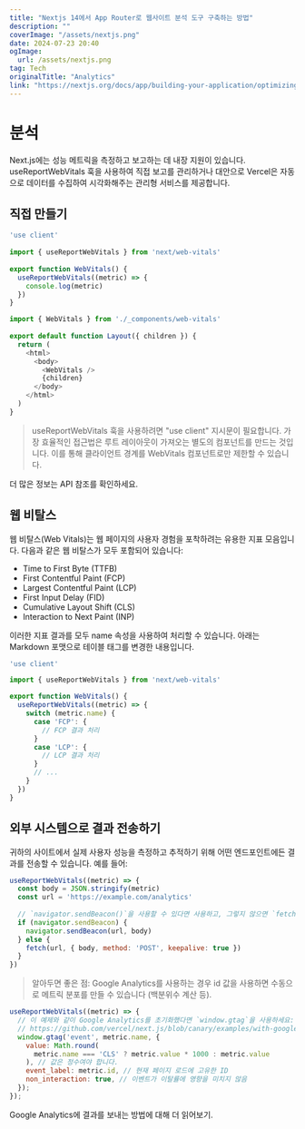 ```yaml
---
title: "Nextjs 14에서 App Router로 웹사이트 분석 도구 구축하는 방법"
description: ""
coverImage: "/assets/nextjs.png"
date: 2024-07-23 20:40
ogImage: 
  url: /assets/nextjs.png
tag: Tech
originalTitle: "Analytics"
link: "https://nextjs.org/docs/app/building-your-application/optimizing/analytics"
---
```



# 분석

Next.js에는 성능 메트릭을 측정하고 보고하는 데 내장 지원이 있습니다. useReportWebVitals 훅을 사용하여 직접 보고를 관리하거나 대안으로 Vercel은 자동으로 데이터를 수집하여 시각화해주는 관리형 서비스를 제공합니다.

## 직접 만들기

```js
'use client'
 
import { useReportWebVitals } from 'next/web-vitals'
 
export function WebVitals() {
  useReportWebVitals((metric) => {
    console.log(metric)
  })
}
```

<div class="content-ad"></div>

```js
import { WebVitals } from './_components/web-vitals'
 
export default function Layout({ children }) {
  return (
    <html>
      <body>
        <WebVitals />
        {children}
      </body>
    </html>
  )
}
```

> useReportWebVitals 훅을 사용하려면 "use client" 지시문이 필요합니다. 가장 효율적인 접근법은 루트 레이아웃이 가져오는 별도의 컴포넌트를 만드는 것입니다. 이를 통해 클라이언트 경계를 WebVitals 컴포넌트로만 제한할 수 있습니다.

더 많은 정보는 API 참조를 확인하세요.

## 웹 비탈스

<div class="content-ad"></div>

웹 비탈스(Web Vitals)는 웹 페이지의 사용자 경험을 포착하려는 유용한 지표 모음입니다. 다음과 같은 웹 비탈스가 모두 포함되어 있습니다:

- Time to First Byte (TTFB)
- First Contentful Paint (FCP)
- Largest Contentful Paint (LCP)
- First Input Delay (FID)
- Cumulative Layout Shift (CLS)
- Interaction to Next Paint (INP)

이러한 지표 결과를 모두 name 속성을 사용하여 처리할 수 있습니다. 아래는 Markdown 포맷으로 테이블 태그를 변경한 내용입니다.

```js
'use client'

import { useReportWebVitals } from 'next/web-vitals'

export function WebVitals() {
  useReportWebVitals((metric) => {
    switch (metric.name) {
      case 'FCP': {
        // FCP 결과 처리
      }
      case 'LCP': {
        // LCP 결과 처리
      }
      // ...
    }
  })
}
```

<div class="content-ad"></div>

## 외부 시스템으로 결과 전송하기

귀하의 사이트에서 실제 사용자 성능을 측정하고 추적하기 위해 어떤 엔드포인트에든 결과를 전송할 수 있습니다. 예를 들어:

```js
useReportWebVitals((metric) => {
  const body = JSON.stringify(metric)
  const url = 'https://example.com/analytics'
 
  // `navigator.sendBeacon()`을 사용할 수 있다면 사용하고, 그렇지 않으면 `fetch()`를 사용합니다.
  if (navigator.sendBeacon) {
    navigator.sendBeacon(url, body)
  } else {
    fetch(url, { body, method: 'POST', keepalive: true })
  }
})
```

> 알아두면 좋은 점: Google Analytics를 사용하는 경우 id 값을 사용하면 수동으로 메트릭 분포를 만들 수 있습니다 (백분위수 계산 등).

<div class="content-ad"></div>

```js
useReportWebVitals((metric) => {
  // 이 예제와 같이 Google Analytics를 초기화했다면 `window.gtag`을 사용하세요:
  // https://github.com/vercel/next.js/blob/canary/examples/with-google-analytics/pages/_app.js
  window.gtag('event', metric.name, {
    value: Math.round(
      metric.name === 'CLS' ? metric.value * 1000 : metric.value
    ), // 값은 정수여야 합니다.
    event_label: metric.id, // 현재 페이지 로드에 고유한 ID
    non_interaction: true, // 이벤트가 이탈률에 영향을 미치지 않음
  });
});
```

Google Analytics에 결과를 보내는 방법에 대해 더 읽어보기.